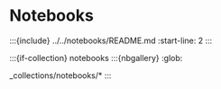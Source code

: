 # Notebooks

:::{include} ../../notebooks/README.md
:start-line: 2
:::

:::{if-collection} notebooks
:::{nbgallery}
:glob:

_collections/notebooks/*
:::
